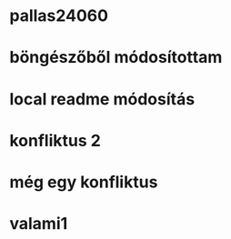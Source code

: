 # pallas24060
# böngészőből módosítottam
# local readme módosítás
# konfliktus 2
# még egy konfliktus
# valami1
